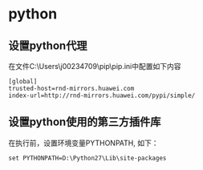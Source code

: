 # python

## 设置python代理
在文件C:\Users\j00234709\pip\pip.ini中配置如下内容
```
[global]
trusted-host=rnd-mirrors.huawei.com
index-url=http://rnd-mirrors.huawei.com/pypi/simple/
```
## 设置python使用的第三方插件库
在执行前，设置环境变量PYTHONPATH, 如下：
```
set PYTHONPATH=D:\Python27\Lib\site-packages
```
